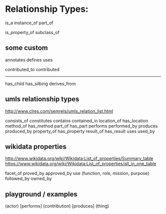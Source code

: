 Relationship Types:
===================

is_a
instance_of
part_of

is_property_of
subclass_of



some custom
-----------
annotates
defines
uses

contributed_to
contributed


-----------

has_child
has_silbing
derives_from



umls relationship types
------------------------
http://www.clres.com/semrels/umls_relation_list.html


consists_of       constitutes
contains          contained_in
location_of       has_location
method_of         has_method
part_of           has_part
performs          performed_by
produces          produced_by
property_of       has_property
result_of         has_result
uses              used_by



wikidata properties
-------------------
http://www.wikidata.org/wiki/Wikidata:List_of_properties/Summary_table
https://www.wikidata.org/wiki/Wikidata:List_of_properties/all_in_one_table

facet_of
proved_by
approved_by
use (function, role, mission, purpose)
followed_by
owned_by



playground / examples
----------------------

<!-- (actor) [contributed]   (contribution)  [contributed_to]   (thing) -->

(actor) [performs]      (contribution)  [produces]      (thing)
<!-- (actor) [performs]      (statement)     [constitutes]   (thing) -->
